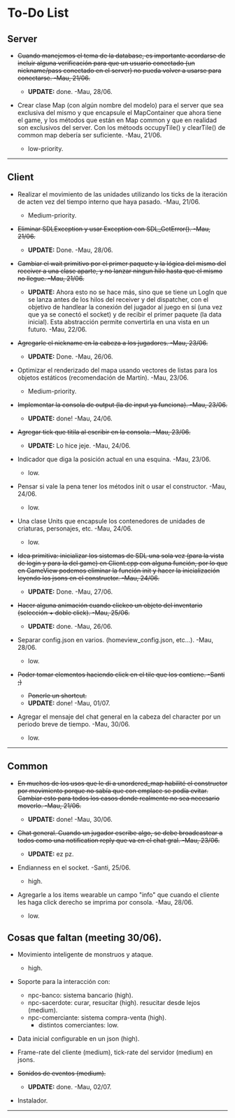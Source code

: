 # To-Do List

## Server

* ~~Cuando manejemos el tema de la database, es importante acordarse de incluir alguna verificación para que un usuario conectado (un nickname/pass conectado en el server) no pueda volver a usarse para conectarse. -Mau, 21/06.~~
    * **UPDATE:** done. -Mau, 28/06.

* Crear clase Map (con algún nombre del modelo) para el server que sea exclusiva del mismo y que encapsule el MapContainer que ahora tiene el game, y los métodos que están en Map common y que en realidad son exclusivos del server. Con los métoods occupyTile() y clearTile() de common map debería ser suficiente. -Mau, 21/06.
    * low-priority.

---

## Client

* Realizar el movimiento de las unidades utilizando los ticks de la iteración de acten vez del tiempo interno que haya pasado. -Mau, 21/06.
    * Medium-priority.

* ~~Eliminar SDLException y usar Exception con SDL_GetError(). -Mau, 21/06.~~
    * **UPDATE:** Done. -Mau, 28/06.

* ~~Cambiar el wait primitivo por el primer paquete y la lógica del mismo del receiver a una clase aparte, y no lanzar ningun hilo hasta que el mismo no llegue. -Mau, 21/06.~~
    * **UPDATE:** Ahora esto no se hace más, sino que se tiene un LogIn que se lanza antes de los hilos del receiver y del dispatcher, con el objetivo de handlear la conexión del jugador al juego en sí (una vez que ya se conectó el socket) y de recibir el primer paquete (la data inicial). Esta abstracción permite convertirla en una vista en un futuro. -Mau, 22/06.

* ~~Agregarle el nickname en la cabeza a los jugadores. -Mau, 23/06.~~
    * **UPDATE:** Done. -Mau, 26/06.

* Optimizar el renderizado del mapa usando vectores de listas para los objetos estáticos (recomendación de Martín). -Mau, 23/06.
    * Medium-priority.

* ~~Implementar la consola de output (la de input ya funciona). -Mau, 23/06.~~
    * **UPDATE:** done! -Mau, 24/06.

* ~~Agregar tick que titila al escribir en la consola. -Mau, 23/06.~~
    * **UPDATE:** Lo hice jeje. -Mau, 24/06.

* Indicador que diga la posición actual en una esquina. -Mau, 23/06.
    * low.

* Pensar si vale la pena tener los métodos init o usar el constructor. -Mau, 24/06.
    * low.

* Una clase Units que encapsule los contenedores de unidades de criaturas, personajes, etc. -Mau, 24/06.
    * low.

* ~~Idea primitiva: inicializar los sistemas de SDL una sola vez (para la vista de login y para la del game) en Client.cpp con alguna función, por lo que en GameView podemos eliminar la función init y hacer la inicialización leyendo los jsons en el constructor. -Mau, 24/06.~~
    * **UPDATE:** Done. -Mau, 27/06.

* ~~Hacer alguna animación cuando clickeo un objeto del inventario (selección + doble click). -Mau, 25/06.~~
    * **UPDATE:** done. -Mau, 26/06.

* Separar config.json en varios. (homeview_config.json, etc...). -Mau, 28/06.
    * low.

* ~~Poder tomar elementos haciendo click en el tile que los contiene. -Santi ;)~~
    * ~~Ponerle un shortcut.~~
    * **UPDATE:** done! -Mau, 01/07.

* Agregar el mensaje del chat general en la cabeza del character por un periodo breve de tiempo. -Mau, 30/06.
    * low.

---

## Common

* ~~En muchos de los usos que le di a unordered_map habilité el constructor por movimiento porque no sabía que con emplace se podía evitar. Cambiar esto para todos los casos donde realmente no sea necesario moverlo. -Mau, 21/06.~~
    * **UPDATE:** done! -Mau, 30/06.

* ~~Chat general. Cuando un jugador escribe algo, se debe broadcastear a todos como una notification reply que va en el chat gral. -Mau, 23/06.~~
    * **UPDATE:** ez pz. 

* Endianness en el socket. -Santi, 25/06.
    * high.

* Agregarle a los items wearable un campo "info" que cuando el cliente les haga click derecho se imprima por consola. -Mau, 28/06.
    * low.

## Cosas que faltan (meeting 30/06).

* Movimiento inteligente de monstruos y ataque.
    * high.

* Soporte para la interacción con:
    * npc-banco: sistema bancario (high).
    * npc-sacerdote: curar, resucitar (high). resucitar desde lejos (medium).
    * npc-comerciante: sistema compra-venta (high).
        * distintos comerciantes: low.

* Data inicial configurable en un json (high).

* Frame-rate del cliente (medium), tick-rate del servidor (medium) en jsons.

* ~~Sonidos de eventos (medium).~~
    * **UPDATE:** done. -Mau, 02/07.

* Instalador.



---

